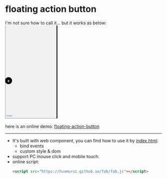 # floating action button


I'm not sure how to call it... but it works as below:  
![demo](./demo.gif)

here is an online demo:  [floating-action-button](https://huamurui.github.io/html-s/#/floating-action-button) 

---

- It's built with web component, you can find how to use it by [index.html](./index.html).
  - bind events
  - custom style & dom
- support PC mouse click and moblie touch.  
- online script:  
    ```html
    <script src="https://huamurui.github.io/fab/fab.js"></script>
    ```

